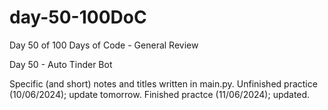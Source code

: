 # day-50-100DoC
Day 50 of 100 Days of Code - General Review

Day 50 - Auto Tinder Bot

Specific (and short) notes and titles written in main.py. 
  Unfinished practice (10/06/2024); update tomorrow.
     Finished practce (11/06/2024); updated.

